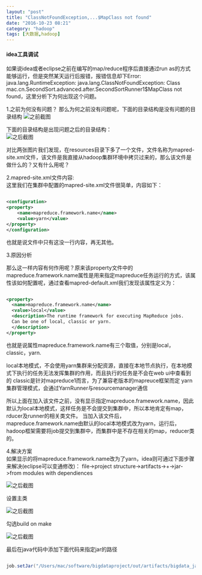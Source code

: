 ```yaml
---
layout: "post"
title: "ClassNotFoundException,...$MapClass not found"
date: "2016-10-23 08:21"
category: "hadoop"
tags: [大数据,hadoop]
---
```


#### idea工具调试
如果说idea或者eclipse之前在编写的map/reduce程序后直接通过run as的方式能够运行，但是突然某天运行后报错，报错信息却下Error: java.lang.RuntimeException: java.lang.ClassNotFoundException: Class mac.cn.SecondSort.advanced.after.SecondSortRunner1$MapClass not found，这里分析下为何出现这个问题。



1.之前为何没有问题？
那么为何之前没有问题呢，下面的目录结构是没有问题的目录结构
![之前截图](../assets/2016-10-23_10-45-59.png)  

下面的目录结构是出现问题之后的目录结构：  
![之后截图](../assets/2016-10-23_10-43-23.png)  

对比两张图片我们发现，在resources目录下多了一个文件，文件名称为mapred-site.xml文件，该文件是我直接从hadoop集群环境中拷贝过来的，那么该文件是做什么的？又有什么用呢？

2.mapred-site.xml文件内容:  
这里我们在集群中配置的mapred-site.xml文件很简单，内容如下：

```xml

<configuration>
<property>
	<name>mapreduce.framework.name</name>
	<value>yarn</value>
</property>
</configuration>

```

也就是说文件中只有这没一行内容，再无其他。

3.原因分析  

那么这一样内容有何作用呢？原来该property文件中的mapreduce.framework.name属性是用来指定mapreduce任务运行的方式，该属性该如何配置呢，通过查看mapred-default.xml我们发现该属性定义为：

```xml

<property>
  <name>mapreduce.framework.name</name>
  <value>local</value>
  <description>The runtime framework for executing MapReduce jobs.
  Can be one of local, classic or yarn.
  </description>
</property>

```

也就是说属性mapreduce.framework.name有三个取值，分别是local，classic，yarn.

local本地模式，不会使用yarn集群来分配资源，直接在本地节点执行，在本地模式下执行的任务无法发挥集群的作用，而且执行的任务是不会在web ui中查看到的
classic是针对mapreduce1而言，为了兼容老版本的mapreuce框架而定
yarn集群管理模式，会通过YarnRunner与resourcemanager通信  

所以上面在加入该文件之前，没有显示指定mapreduce.framework.name，因此默认为local本地模式，这样任务是不会提交到集群中，所以本地肯定有map，rducer及runner的相关类文件。
当加入该文件后，mapreduce.framework.name由默认的local本地模式改为yarn，运行后，hadoop框架需要将job提交到集群中，而集群中是不存在相关的map，reducer类的。  

4.解决方案  
如果显示的将mapreduce.framework.name改为了yarn，idea则可通过下面步骤来解决(eclipse可以变通修改)：
file->project structure->artifacts->+->jar->from modules with dependiences  

![之后截图](../assets/2016-10-23_11-59-31.png)  

设置主类  

![之后截图](../assets/2016-10-23_11-33-45.png)  

勾选build on make

![之后截图](../assets/2016-10-23_11-34-11.png)  

最后在java代码中添加下面代码来指定jar的路径   

```java

job.setJar("/Users/mac/software/bigdataproject/out/artifacts/bigdata_jar/bigdata.jar");

```
